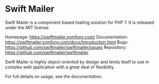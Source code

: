 # Swift Mailer


Swift Mailer is a component based mailing solution for PHP 7.
It is released under the MIT license.

Homepage:      https://swiftmailer.symfony.com/
Documentation: https://swiftmailer.symfony.com/docs/introduction.html
Bugs:          https://github.com/swiftmailer/swiftmailer/issues
Repository:    https://github.com/swiftmailer/swiftmailer

Swift Mailer is highly object-oriented by design and lends itself
to use in complex web application with a great deal of flexibility.

For full details on usage, see the documentation.
